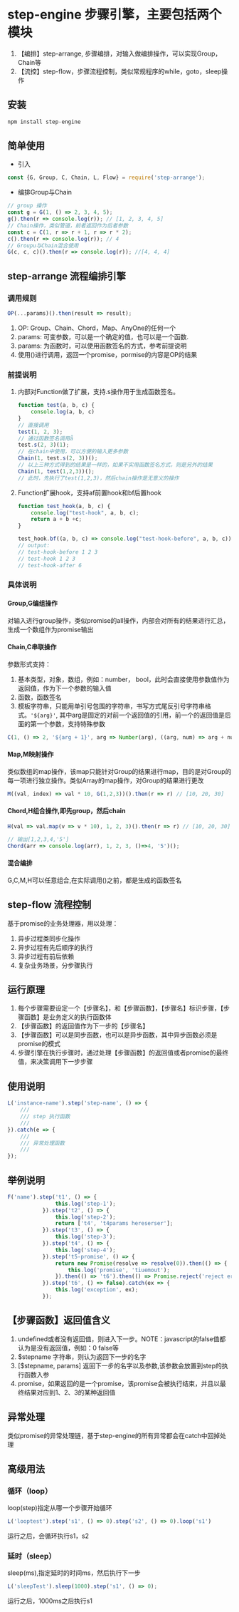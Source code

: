 # step-engine 步骤引擎，主要包括两个模块

1. 【编排】step-arrange, 步骤编排，对输入做编排操作，可以实现Group，Chain等
2. 【流控】step-flow，步骤流程控制，类似常规程序的while，goto，sleep操作

## 安装

```javascript
npm install step-engine

```

## 简单使用

* 引入

```javascript
const {G, Group, C, Chain, L, Flow} = require('step-arrange');
```

* 编排Group与Chain

```javascript
// group 操作
const g = G(1, () => 2, 3, 4, 5);
g().then(r => console.log(r)); // [1, 2, 3, 4, 5]
// Chain操作，类似管道，前者返回作为后者参数
const c = C(1, r => r + 1, r => r * 2);
c().then(r => console.log(r)); // 4
// Groupu与Chain混合使用
G(c, c, c)().then(r => console.log(r)); //[4, 4, 4]
```

## step-arrange 流程编排引擎

### 调用规则

```javascript
OP(...params)().then(result => result);
```

1. OP: Group、Chain、Chord，Map、AnyOne的任何一个
2. params: 可变参数，可以是一个确定的值，也可以是一个函数.
3. params: 为函数时，可以使用函数签名的方式，参考前提说明
4. 使用()进行调用，返回一个promise，pormise的内容是OP的结果

### 前提说明

1. 内部对Function做了扩展，支持.s操作用于生成函数签名。

    ```javascript
    function test(a, b, c) {
        console.log(a, b, c)
    }
    // 直接调用
    test(1, 2, 3);
    // 通过函数签名调用å
    test.s(2, 3)(1);
    // 在chain中使用，可以方便的输入更多参数
    Chain(1, test.s(2, 3))();
    // 以上三种方式得到的结果是一样的，如果不实用函数签名方式，则是另外的结果
    Chain(1, test(1,2,3))();
    // 此时，先执行了test(1,2,3)，然后chain操作是无意义的操作
    ```

2. Function扩展hook，支持af前置hook和bf后置hook

    ```javascript
    function test_hook(a, b, c) {
        console.log("test-hook", a, b, c);
        return a + b +c;
    }

    test_hook.bf((a, b, c) => console.log("test-hook-before", a, b, c)).af(r => console.log("test-hook-after", r))(1, 2, 3);
    // output:
    // test-hook-before 1 2 3
    // test-hook 1 2 3
    // test-hook-after 6
    ```

### 具体说明

#### Group,G编组操作

对输入进行group操作，类似promise的all操作，内部会对所有的结果进行汇总，生成一个数组作为promise输出

#### Chain,C串联操作

参数形式支持：

1. 基本类型，对象，数组，例如：number， bool，此时会直接使用参数值作为返回值，作为下一个参数的输入值
2. 函数，函数签名
3. 模板字符串，只能用单引号包围的字符串，书写方式尾反引号字符串格式。```'${arg}'```, 其中arg是固定的对前一个返回值的引用，前一个的返回值是后面的第一个参数，支持特殊参数

```javascript
C(1, () => 2, '${arg + 1}', arg => Number(arg), ((arg, num) => arg + num).s(1), arg => arg)().then(vs); // output: 4
```

#### Map,M映射操作

类似数组的map操作，该map只能针对Group的结果进行map，目的是对Group的每一项进行独立操作。类似Array的map操作，对Group的结果进行更改

```javascript
M((val, index) => val * 10, G(1,2,3))().then(r => r) // [10, 20, 30]
```

#### Chord,H组合操作,即先group，然后chain

```javascript
H(val => val.map(v => v * 10), 1, 2, 3)().then(r => r) // [10, 20, 30]
```

```javascript
// 输出[1,2,3,4,'5']
Chord(arr => console.log(arr), 1, 2, 3, ()=>4, '5')();
```

#### 混合编排

G,C,M,H可以任意组合,在实际调用()之前，都是生成的函数签名

## step-flow 流程控制

基于promise的业务处理器，用以处理：

1. 异步过程类同步化操作
2. 异步过程有先后顺序的执行
3. 异步过程有前后依赖
4. 复杂业务场景，分步骤执行

## 运行原理

1. 每个步骤需要设定一个【步骤名】，和【步骤函数】，【步骤名】标识步骤，【步骤函数】是业务定义的执行函数体
2. 【步骤函数】的返回值作为下一步的【步骤名】
3. 【步骤函数】可以是同步函数，也可以是异步函数，其中异步函数必须是promise的模式
4. 步骤引擎在执行步骤时，通过处理【步骤函数】的返回值或者promise的最终值，来决策调用下一步步骤

## 使用说明

```javascript
L('instance-name').step('step-name', () => {
    ///
    /// step 执行函数
    ///
}).catch(e => {
    ///
    /// 异常处理函数
    ///
});
```

## 举例说明

```javascript
F('name').step('t1', () => {
               this.log('step-1');
           }).step('t2', () => {
               this.log('step-2');
               return ['t4', 't4params hereserser'];
           }).step('t3', () => {
               this.log('step-3');
           }).step('t4', () => {
               this.log('step-4');
           }).step('t5-promise', () => {
               return new Promise(resolve => resolve(0)).then(() => {
                   this.log('promise', 'tiuemout');
               }).then(() => 't6').then(() => Promise.reject('reject error'));
           }).step('t6', () => false).catch(ex => {
               this.log('exception', ex);
           });
```

## 【步骤函数】返回值含义

1. undefined或者没有返回值，则进入下一步。NOTE：javascript的false值都认为是没有返回值，例如：0 false等
2. $stepname 字符串，则认为返回下一步的名字
3. [$stepname, params] 返回下一步的名字以及参数,该参数会放置到step的执行函数入参
4. promise，如果返回的是一个promise，该promise会被执行结束，并且以最终结果对应到1、2、3的某种返回值

## 异常处理

类似promise的异常处理链，基于step-engine的所有异常都会在catch中回掉处理

## 高级用法

### 循环（loop）

loop(step)指定从哪一个步骤开始循环

```javascript
L('looptest').step('s1', () => 0).step('s2', () => 0).loop('s1')
```

运行之后，会循环执行s1，s2

### 延时（sleep）

sleep(ms),指定延时的时间ms，然后执行下一步

```javascript
L('sleepTest').sleep(1000).step('s1', () => 0);
```

运行之后，1000ms之后执行s1
